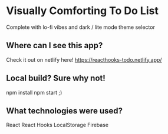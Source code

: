 # Visually Comforting To Do List

Complete with lo-fi vibes and dark / lite mode theme selector

## Where can I see this app?

Check it out on netlify here!
https://reacthooks-todo.netlify.app/

## Local build? Sure why not!

npm install
npm start 
;)

## What technologies were used?

React
React Hooks 
LocalStorage
Firebase
